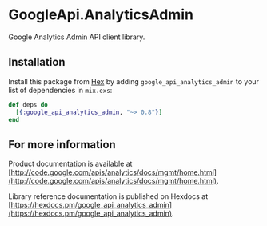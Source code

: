 # GoogleApi.AnalyticsAdmin

Google Analytics Admin API client library.



## Installation

Install this package from [Hex](https://hex.pm) by adding
`google_api_analytics_admin` to your list of dependencies in `mix.exs`:

```elixir
def deps do
  [{:google_api_analytics_admin, "~> 0.8"}]
end
```

## For more information

Product documentation is available at [http://code.google.com/apis/analytics/docs/mgmt/home.html](http://code.google.com/apis/analytics/docs/mgmt/home.html).

Library reference documentation is published on Hexdocs at
[https://hexdocs.pm/google_api_analytics_admin](https://hexdocs.pm/google_api_analytics_admin).
